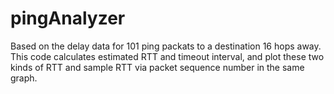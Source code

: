 pingAnalyzer
============

Based on the delay data for 101 ping packats to a destination 16 hops away. This code calculates estimated RTT and timeout interval, and plot these two kinds of RTT and sample RTT via packet sequence number in the same graph.
